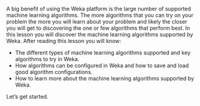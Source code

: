 A big benefit of using the Weka platform is the large number of supported machine learning
algorithms. The more algorithms that you can try on your problem the more you will learn
about your problem and likely the closer you will get to discovering the one or few algorithms
that perform best. In this lesson you will discover the machine learning algorithms supported
by Weka. After reading this lesson you will know:
- The different types of machine learning algorithms supported and key algorithms to try in
Weka.
- How algorithms can be configured in Weka and how to save and load good algorithm
configurations.
- How to learn more about the machine learning algorithms supported by Weka.

Let’s get started.